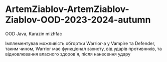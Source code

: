 # ArtemZiablov-ArtemZiablov-Ziablov-OOD-2023-2024-autumn
OOD Java, Karazin mizhfac 

Імплементував можливість обгортки Warrior-a у Vampire та Defender, таким чином, Warrior має функціонал захисту, від ударів противників, та відновлювання власного здоров'я, після нанесення удару
